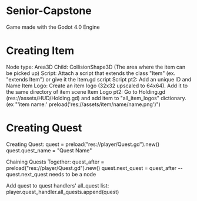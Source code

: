 # Senior-Capstone
Game made with the Godot 4.0 Engine

# Creating Item
Node type: Area3D
Child: CollisionShape3D (The area where the item can be picked up)
Script: Attach a script that extends the class "Item" (ex. "extends Item") or give it the Item.gd script
Script pt2: Add an unique ID and Name
Item Logo: Create an item logo (32x32 upscaled to 64x64). Add it to the same directory of item scene
Item Logo pt2: Go to Holding.gd (res://assets/HUD/Holding.gd) and add item to "all_item_logos" dictionary. (ex "'item name:' preload('res://assets/item/name/name.png')")

# Creating Quest
Creating Quest:
quest = preload("res://player/Quest.gd").new()
quest.quest_name = "Quest Name"

Chaining Quests Together:
quest_after = preload("res://player/Quest.gd").new()
quest.next_quest = quest_after
-- quest.next_quest needs to be a node

Add quest to quest handlers' all_quest list:
player.quest_handler.all_quests.append(quest)
